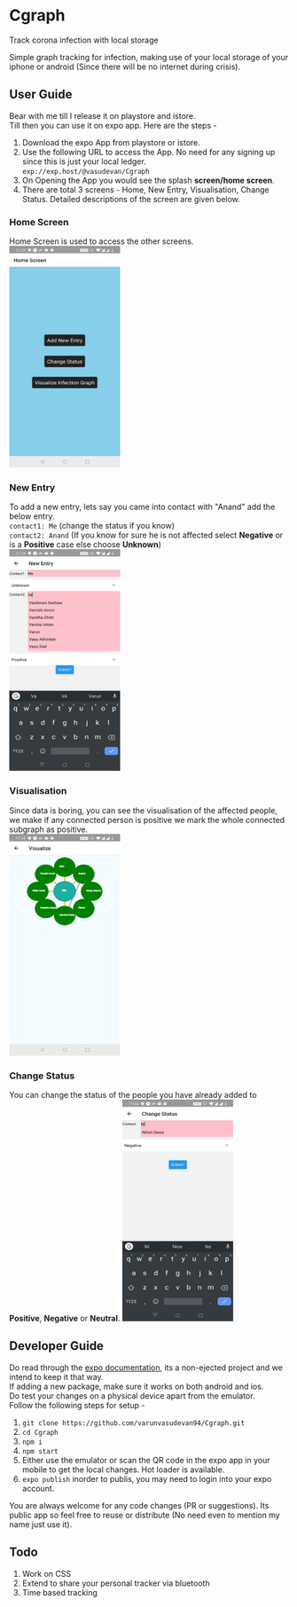 # Cgraph
Track corona infection with local storage

Simple graph tracking for infection, making use of your local storage
of your iphone or android (Since there will be no internet during crisis).

## User Guide

Bear with me till I release it on playstore and istore.<br/>
Till then you can use it on expo app. Here are the steps - <br>

1. Download the expo App from playstore or istore.
2. Use the following URL to access the App. No need for any signing up since this is just your local ledger.<br/>
`exp://exp.host/@vasudevan/Cgraph` <br/>
3. On Opening the App you would see the splash <b>screen/home screen</b>.
4. There are total 3 screens - Home, New Entry, Visualisation, Change Status. Detailed descriptions of the screen are given below.
### Home Screen
Home Screen is used to access the other screens.<br/>
<img src="assets/HomeScreen.png" width="200" height="400" />

### New Entry
To add a new entry, lets say you came into contact with "Anand" add the below entry.<br/>
`contact1: Me` (change the status if you know)<br/>
`contact2: Anand` (If you know for sure he is not affected select <b>Negative</b> or is a <b>Positive</b> case else choose <b>Unknown</b>)<br/>
<img src="assets/NewEntry.png" width="200" height="400" />

### Visualisation
Since data is boring, you can see the visualisation of the affected people, we make if any connected person is positive we mark the whole connected subgraph as positive. <br/>
<img src="assets/Visualisation.png" width="200" height="400" />

### Change Status
You can change the status of the people you have already added to <b>Positive</b>, <b>Negative</b> or <b>Neutral</b>.
<img src="assets/ChangeStatus.png" width="200" height="400" />

## Developer Guide
Do read through the <a href="https://docs.expo.io/versions/latest/">expo documentation</a>, its a non-ejected project and we intend to keep it that way.<br/>
If adding a new package, make sure it works on both android and ios.<br/>
Do test your changes on a physical device apart from the emulator.<br/>
Follow the following steps for setup - <br/>
1. `git clone https://github.com/varunvasudevan94/Cgraph.git`
2. `cd Cgraph`
3. `npm i`
4. `npm start`
5. Either use the emulator or scan the QR code in the expo app in your mobile to get the local changes. Hot loader is available.
6. `expo publish` inorder to publis, you may need to login into your expo account.

You are always welcome for any code changes (PR or suggestions). Its public app so feel free to reuse or distribute (No need even to mention my name just use it).

## Todo
1. Work on CSS
2. Extend to share your personal tracker via bluetooth
3. Time based tracking
